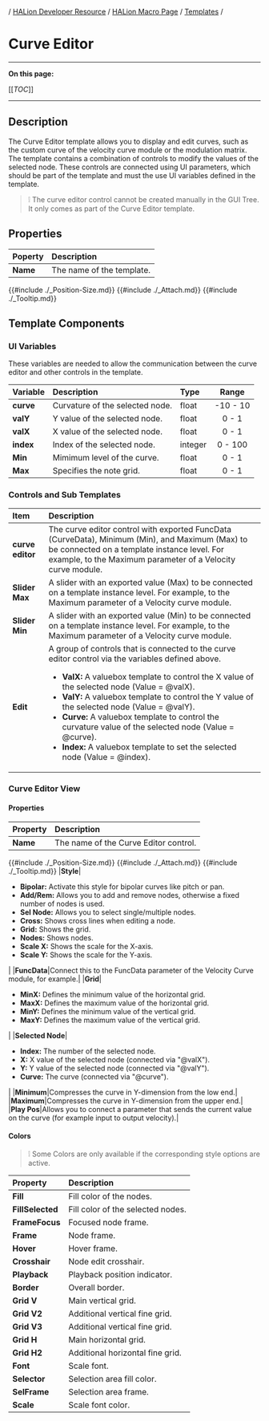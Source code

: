 / [HALion Developer Resource](../../HALion-Developer-Resource.md) / [HALion Macro Page](./HALion-Macro-Page.md) / [Templates](./Templates.md) /

# Curve Editor

---

**On this page:**

[[_TOC_]]

---


## Description

The Curve Editor template allows you to display and edit curves, such as the custom curve of the velocity curve module or the modulation matrix. The template contains a combination of controls to modify the values of the selected node. These controls are connected using UI parameters, which should be part of the template and must the use UI variables defined in the template.

>&#10069; The curve editor control cannot be created manually in the GUI Tree. It only comes as part of the Curve Editor template.

## Properties

|Poperty|Description|
|:-|:-|
|**Name**|The name of the template.|
{{#include ./_Position-Size.md}}
{{#include ./_Attach.md}}
{{#include ./_Tooltip.md}}

## Template Components

### UI Variables

These variables are needed to allow the communication between the curve editor and other controls in the template.

|Variable|Description|Type|Range|
|:-|:-|:-|:-:|
|**curve**|Curvature of the selected node.|float|-10 - 10|
|**valY**|Y value of the selected node.|float|0 - 1|
|**valX**|X value of the selected node.|float|0 - 1|
|**index**|Index of the selected node.|integer|0 - 100|
|**Min**|Mimimum level of the curve.|float|0 - 1|
|**Max**|Specifies the note grid.|float|0 - 1|

### Controls and Sub Templates

|Item|Description|
|:-|:-|
|**curve editor**|The curve editor control with exported FuncData (CurveData), Minimum (Min), and Maximum (Max) to be connected on a template instance level. For example, to the Maximum parameter of a Velocity curve module.|
|**Slider Max**|A slider with an exported value (Max) to be connected on a template instance level. For example, to the Maximum parameter of a Velocity curve module.|
|**Slider Min**|A slider with an exported value (Min) to be connected on a template instance level. For example, to the Maximum parameter of a Velocity curve module.|
|**Edit**|A group of controls that is connected to the curve editor control via the variables defined above.<ul><li>**ValX:** A valuebox template to control the X value of the selected node (Value = @valX).</li><li>**ValY:** A valuebox template to control the Y value of the selected node (Value = @valY).</li><li>**Curve:** A valuebox template to control the curvature value of the selected node (Value = @curve).</li><li>**Index:** A valuebox template to set the selected node (Value = @index).</li></ul>|

### Curve Editor View

#### Properties

|Property|Description|
|:-|:-|
|**Name**|The name of the Curve Editor control.|
{{#include ./_Position-Size.md}}
{{#include ./_Attach.md}}
{{#include ./_Tooltip.md}}
|**Style**|<ul><li>**Bipolar:** Activate this style for bipolar curves like pitch or pan.</li><li>**Add/Rem:** Allows you to add and remove nodes, otherwise a fixed number of nodes is used.</li><li>**Sel Node:** Allows you to select single/multiple nodes.</li><li>**Cross:** Shows cross lines when editing a node.</li><li>**Grid:** Shows the grid.</li><li>**Nodes:** Shows nodes.</li><li>**Scale X:** Shows the scale for the X-axis.</li><li>**Scale Y:** Shows the scale for the Y-axis.</li></ul>|
|**FuncData**|Connect this to the FuncData parameter of the Velocity Curve module, for example.|
|**Grid**|<ul><li>**MinX:** Defines the minimum value of the horizontal grid.</li><li>**MaxX:** Defines the maximum value of the horizontal grid.</li><li>**MinY:** Defines the minimum value of the vertical grid.</li><li>**MaxY:** Defines the maximum value of the vertical grid.</li></ul>|
|**Selected Node**|<ul><li>**Index:** The number of the selected node.</li><li>**X:** X value of the selected node (connected via "@valX").</li><li>**Y:** Y value of the selected node (connected via "@valY").</li><li>**Curve:** The curve (connected via "@curve").</li></ul>|
|**Minimum**|Compresses the curve in Y-dimension from the low end.|
|**Maximum**|Compresses the curve in Y-dimension from the upper end.|
|**Play Pos**|Allows you to connect a parameter that sends the current value on the curve (for example input to output velocity).|

#### Colors

>&#10069; Some Colors are only available if the corresponding style options are active.

|Property|Description|
|:-|:-|
|**Fill**|Fill color of the nodes.|
|**FillSelected**|Fill color of the selected nodes.|
|**FrameFocus**|Focused node frame.|
|**Frame**|Node frame.|
|**Hover**|Hover frame.|
|**Crosshair**|Node edit crosshair.|
|**Playback**|Playback position indicator.|
|**Border**|Overall border.|
|**Grid V**|Main vertical grid.|
|**Grid V2**|Additional vertical fine grid.|
|**Grid V3**|Additional vertical fine grid.|
|**Grid H**|Main horizontal grid.|
|**Grid H2**|Additional horizontal fine grid.|
|**Font**|Scale font.|
|**Selector**|Selection area fill color.|
|**SelFrame**|Selection area frame.|
|**Scale**|Scale font color.|
